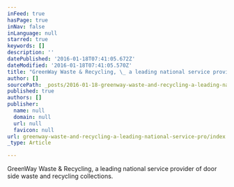 ```yaml
---
inFeed: true
hasPage: true
inNav: false
inLanguage: null
starred: true
keywords: []
description: ''
datePublished: '2016-01-18T07:41:05.672Z'
dateModified: '2016-01-18T07:41:05.570Z'
title: "GreenWay Waste & Recycling, \_ a leading national service provider of door side waste and recycling collections."
author: []
sourcePath: _posts/2016-01-18-greenway-waste-and-recycling-a-leading-national-service-pro.md
published: true
authors: []
publisher:
  name: null
  domain: null
  url: null
  favicon: null
url: greenway-waste-and-recycling-a-leading-national-service-pro/index.html
_type: Article

---
```

GreenWay Waste & Recycling,   a leading national service provider of door side waste and recycling collections.